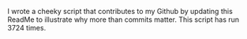 I wrote a cheeky script that contributes to my Github by updating this ReadMe to illustrate why more than commits matter. This script has run 3724 times.